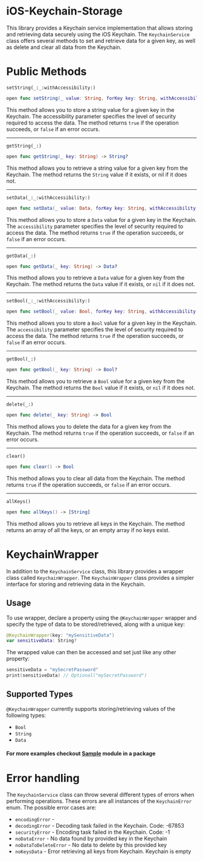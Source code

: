 # iOS-Keychain-Storage

This library provides a Keychain service implementation that allows storing and retrieving data securely using the iOS Keychain. The `KeychainService` class offers several methods to set and retrieve data for a given key, as well as delete and clear all data from the Keychain.

# Public Methods

`setString(_:_:withAccessibility:)`
```swift 
open func setString(_ value: String, forKey key: String, withAccessibility accessibility: Accessibility = .whenUnlocked) -> Bool
```
This method allows you to store a string value for a given key in the Keychain. The accessibility parameter specifies the level of security required to access the data. The method returns `true` if the operation succeeds, or `false` if an error occurs.

<hr>

`getString(_:)`
```swift 
open func getString(_ key: String) -> String?
```
This method allows you to retrieve a string value for a given key from the Keychain. The method returns the `String` value if it exists, or nil if it does not.

<hr>

`setData(_:_:withAccessibility:)`
```swift 
open func setData(_ value: Data, forKey key: String, withAccessibility accessibility: Accessibility = .whenUnlocked) -> Bool
```
This method allows you to store a `Data` value for a given key in the Keychain. The `accessibility` parameter specifies the level of security required to access the data. The method returns `true` if the operation succeeds, or `false` if an error occurs.

<hr>

`getData(_:)`
```swift 
open func getData(_ key: String) -> Data?
```
This method allows you to retrieve a `Data` value for a given key from the Keychain. The method returns the `Data` value if it exists, or `nil` if it does not.

<hr>

`setBool(_:_:withAccessibility:)`
```swift 
open func setBool(_ value: Bool, forKey key: String, withAccessibility accessibility: Accessibility = .whenUnlocked) -> Bool
```
This method allows you to store a `Bool` value for a given key in the Keychain. The `accessibility` parameter specifies the level of security required to access the data. The method returns `true` if the operation succeeds, or `false` if an error occurs.

<hr>

`getBool(_:)`
```swift 
open func getBool(_ key: String) -> Bool?
```
This method allows you to retrieve a `Bool` value for a given key from the Keychain. The method returns the `Bool` value if it exists, or `nil` if it does not.

<hr>

`delete(_:)`
```swift
open func delete(_ key: String) -> Bool
```
This method allows you to delete the data for a given key from the Keychain. The method returns `true` if the operation succeeds, or `false` if an error occurs.

<hr>

`clear()`
```swift
open func clear() -> Bool
```
This method allows you to clear all data from the Keychain. The method returns `true` if the operation succeeds, or `false` if an error occurs.

<hr>

`allKeys()`
```swift
open func allKeys() -> [String]
```
This method allows you to retrieve all keys in the Keychain. The method returns an array of all the keys, or an empty array if no keys exist.

# KeychainWrapper
In addition to the `KeychainService` class, this library provides a wrapper class called `KeychainWrapper`. The `KeychainWrapper` class provides a simpler interface for storing and retrieving data in the Keychain.

## Usage 
To use wrapper, declare a property using the `@KeychainWrapper` wrapper and specify the type of data to be stored/retrieved, along with a unique key:
```swift
@KeychainWrapper(key: "mySensitiveData")
var sensitiveData: String?
```
The wrapped value can then be accessed and set just like any other property:
```swift
sensitiveData = "mySecretPassword"
print(sensitiveData) // Optional("mySecretPassword")
```
## Supported Types
`@KeychainWrapper` currently supports storing/retrieving values of the following types:
* `Bool`
* `String`
* `Data`

#### For more examples checkout [Sample](https://github.com/Paletech/iOS-Keychain-Storage/tree/fix/Sources/Sample) module in a package

# Error handling
The `KeychainService` class can throw several different types of errors when performing operations. These errors are all instances of the `KeychainError` enum. The possible error cases are:
* `encodingError` - 
* `decodingError` - Decoding task failed in the Keychain. Code: -67853
* `securityError` - Encoding task failed in the Keychain. Code: -1
* `noDataError` - No data found by provided key in the Keychain
* `noDataToDeleteError` - No data to delete by this provided key
* `noKeysData` - Error retrieving all keys from Keychain. Keychain is empty

